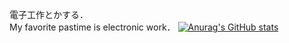 電子工作とかする．<br>
My favorite pastime is electronic work．
[![Anurag's GitHub stats](https://github-readme-stats.vercel.app/api?username=Nanraka)](https://github.com/anuraghazra/github-readme-stats)

